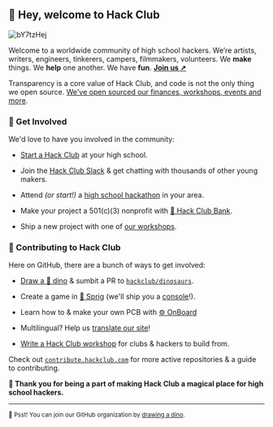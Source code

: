 ## :wave: Hey, welcome to Hack Club 

![bY7tzHej](https://user-images.githubusercontent.com/39828164/189497810-6d9d2920-6bee-4990-9553-57699918ae9c.jpg)

Welcome to a worldwide community of high school hackers. We’re artists, writers, engineers, tinkerers, campers, filmmakers, volunteers. We **make** things. We **help** one another. We have **fun**. **[Join us ➚](https://hackclub.com/slack)**

Transparency is a core value of Hack Club, and code is not the only thing we open source. [We've open sourced our finances, workshops, events and more](https://hackclub.com/opensource).

<!---

### 🚢 Our Philosophy

We believe **we're out our best when we're making**

--->

### 🌈 Get Involved

We'd love to have you involved in the community:

- [Start a Hack Club](https://hackclub.com) at your high school.

- Join the [Hack Club Slack](https://hackclub.com/slack) & get chatting with thousands of other young makers.

- Attend _(or start!)_ a [high school hackathon](https://hackclub.com/hackathons) in your area.

- Make your project a 501(c)(3) nonprofit with [🏦 Hack Club Bank](https://hackclub.com/bank).

- Ship a new project with one of [our workshops](https://workshops.hackclub.com).

### 🦦 Contributing to Hack Club

Here on GitHub, there are a bunch of ways to get involved:

- [Draw a 🦕 dino](https://hack.af/draw-dino) & sumbit a PR to [`hackclub/dinosaurs`](https://github.com/hackclub/dinosaurs).

- Create a game in [🍃 Sprig](https://sprig.hackclub.com) (we'll ship you a [console](https://github.com/hackclub/sprig-hardware)!).

- Learn how to & make your own PCB with [⚙️ OnBoard](https://hackclub.com/onboard)

- Multilingual? Help us [translate our site](https://github.com/hackclub/global/issues/15)!

- [Write a Hack Club workshop](https://workshops.hackclub.com/submit-a-workshop/) for clubs & hackers to build from.

Check out [`contribute.hackclub.com`](https://contribute.hackclub.com) for more active repositories & a guide to contributing. 

**💖 Thank you for being a part of making Hack Club a magical place for high school hackers.** 

---
 
<sub>🤫 Psst! You can join our GitHub organization by [drawing a dino](https://hack.af/draw-dino).</sub>

